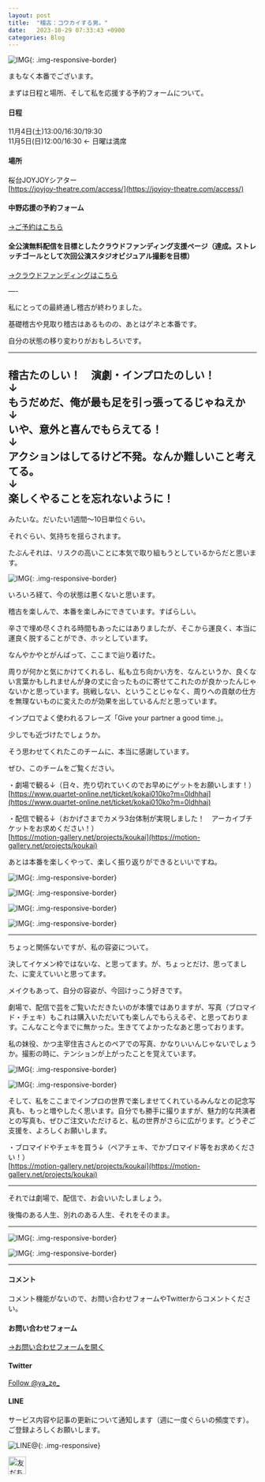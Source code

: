 ```yaml
---
layout: post
title:  "稽古：コウカイする男。"
date:   2023-10-29 07:33:43 +0900
categories: Blog
---
```



![IMG]({{site.baseurl}}/img/20230913_01.jpeg){: .img-responsive-border}

まもなく本番でございます。

まずは日程と場所、そして私を応援する予約フォームについて。

#### 日程

11月4日(土)13:00/16:30/19:30  
11月5日(日)12:00/16:30 ← 日曜は満席

#### 場所

桜台JOYJOYシアター  
[https://joyjoy-theatre.com/access/](https://joyjoy-theatre.com/access/)


#### 中野応援の予約フォーム

[→ご予約はこちら](https://www.quartet-online.net/ticket/kokai010ko?m=0ldhhaj)

#### 全公演無料配信を目標としたクラウドファンディング支援ページ（達成。ストレッチゴールとして次回公演スタジオビジュアル撮影を目標）

[→クラウドファンディングはこちら](https://motion-gallery.net/projects/koukai)


—-

私にとっての最終通し稽古が終わりました。

基礎稽古や見取り稽古はあるものの、あとはゲネと本番です。

自分の状態の移り変わりがおもしろいです。

---  
稽古たのしい！　演劇・インプロたのしい！  
↓  
もうだめだ、俺が最も足を引っ張ってるじゃねえか  
↓  
いや、意外と喜んでもらえてる！  
↓  
アクションはしてるけど不発。なんか難しいこと考えてる。  
↓  
楽しくやることを忘れないように！  
---

みたいな。だいたい1週間〜10日単位ぐらい。

それぐらい、気持ちを揺らされます。

たぶんそれは、リスクの高いことに本気で取り組もうとしているからだと思います。

![IMG]({{site.baseurl}}/img/20231029_01.jpg){: .img-responsive-border}


いろいろ経て、今の状態は悪くないと思います。

稽古を楽しんで、本番を楽しみにできています。すばらしい。

辛さで埋め尽くされる時間もあったにはありましたが、そこから運良く、本当に運良く脱することができ、ホッとしています。

なんやかやとがんばって、ここまで辿り着けた。

周りが何かと気にかけてくれるし、私も立ち向かい方を、なんというか、良くない言葉かもしれませんが身の丈に合ったものに寄せてこれたのが良かったんじゃないかと思っています。挑戦しない、ということじゃなく、周りへの貢献の仕方を無理ないものに変えたのが効果を出しているんだと思っています。

インプロでよく使われるフレーズ「Give your partner a good time.」。

少しでも近づけたでしょうか。

そう思わせてくれたこのチームに、本当に感謝しています。

ぜひ、このチームをご覧ください。

・劇場で観る↓（日々、売り切れていくのでお早めにゲットをお願いします！）  
[https://www.quartet-online.net/ticket/kokai010ko?m=0ldhhaj](https://www.quartet-online.net/ticket/kokai010ko?m=0ldhhaj)

・配信で観る↓（おかげさまでカメラ3台体制が実現しました！　アーカイブチケットをお求めください！）  
[https://motion-gallery.net/projects/koukai](https://motion-gallery.net/projects/koukai)

あとは本番を楽しくやって、楽しく振り返りができるといいですね。


![IMG]({{site.baseurl}}/img/20231029_02.jpg){: .img-responsive-border}

![IMG]({{site.baseurl}}/img/20231029_03.jpg){: .img-responsive-border}

![IMG]({{site.baseurl}}/img/20231029_04.jpg){: .img-responsive-border}

![IMG]({{site.baseurl}}/img/20231029_05.jpg){: .img-responsive-border}

---

ちょっと関係ないですが、私の容姿について。

決してイケメン枠ではないな、と思ってます。が、ちょっとだけ、思ってました、に変えていいと思ってます。

メイクもあって、自分の容姿が、今回けっこう好きです。

劇場で、配信で芸をご覧いただきたいのが本懐ではありますが、写真（ブロマイド・チェキ）もこれは購入いただいても楽しんでもらえるぞ、と思っております。こんなこと今までに無かった。生きててよかったなあと思っております。

私の妹役、かつ主宰住吉さんとのペアでの写真、かなりいいんじゃないでしょうか。撮影の時に、テンションが上がったことを覚えています。

![IMG]({{site.baseurl}}/img/20231029_06.jpg){: .img-responsive-border}

![IMG]({{site.baseurl}}/img/20231029_07.jpg){: .img-responsive-border}


そして、私をここまでインプロの世界で楽しませてくれているみんなとの記念写真も、もっと増やしたく思います。自分でも勝手に撮りますが、魅力的な共演者との写真も、ぜひご注文いただけると、私の世界がさらに広がります。どうぞご支援を、よろしくお願いします。

・ブロマイドやチェキを買う↓（ペアチェキ、でかブロマイド等をお求めください！）  
[https://motion-gallery.net/projects/koukai](https://motion-gallery.net/projects/koukai)

---

それでは劇場で、配信で、お会いいたしましょう。

後悔のある人生、別れのある人生、それをそのまま。


---

![IMG]({{site.baseurl}}/img/20230913_02.jpeg){: .img-responsive-border}

![IMG]({{site.baseurl}}/img/20230913_03.jpeg){: .img-responsive-border}


---
#### コメント
コメント機能がないので、お問い合わせフォームやTwitterからコメントください。

#### お問い合わせフォーム
[→お問い合わせフォームを開く]({{site.baseurl}}/docs/contact/)

#### Twitter

<a href="https://twitter.com/ya_ze_?ref_src=twsrc%5Etfw" class="twitter-follow-button" data-show-count="false">Follow @ya_ze_</a><script async src="https://platform.twitter.com/widgets.js" charset="utf-8"></script>


#### LINE

サービス内容や記事の更新について通知します（週に一度ぐらいの頻度です）。
ご登録よろしくお願いします。

![LINE@]({{site.baseurl}}/img/lineat.png){: .img-responsive}

<a href="https://line.me/R/ti/p/%40tqt3140x"><img height="36" border="0" alt="友だち追加" src="https://scdn.line-apps.com/n/line_add_friends/btn/ja.png"></a>

